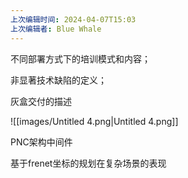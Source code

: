 ```yaml
---
上次编辑时间: 2024-04-07T15:03
上次编辑者: Blue Whale
---
```

不同部署方式下的培训模式和内容；

非显著技术缺陷的定义；

灰盒交付的描述

![[images/Untitled 4.png|Untitled 4.png]]

PNC架构中间件

  

基于frenet坐标的规划在复杂场景的表现
